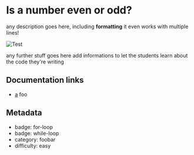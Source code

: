 # Is a number even or odd?

any description goes here, including **formatting**
it even works with multiple lines!

<img alt="Test">

any further stuff goes here
add informations to let the students learn about the code they're writing

## Documentation links

* [a](https://example.com) foo

## Metadata

* badge: for-loop
* badge: while-loop
* category: foobar
* difficulty: easy
